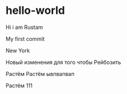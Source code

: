 # hello-world

Hi i am Rustam

My first commit 

New York 

Новый изменения для того чтобы 
Рейбозить 

Растём 
Растём
ывпвапвап

Растём 111